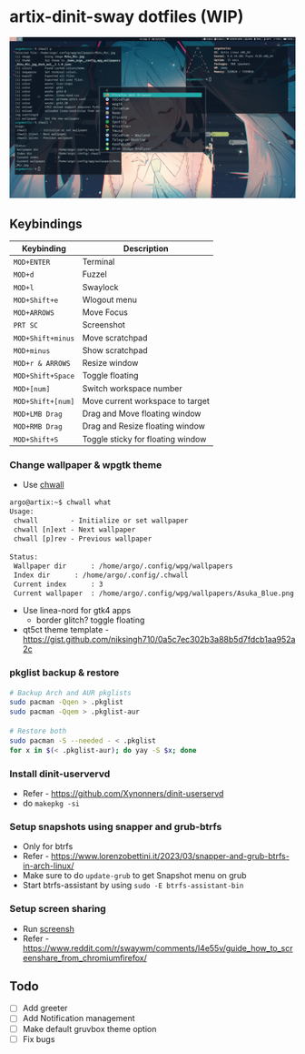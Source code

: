 # artix-dinit-sway dotfiles (WIP)

![screenshot2](screenshots/screenshot2.png)

<!-- ![screenshot1](screenshots/screenshot1.png) -->

## Keybindings

| Keybinding        | Description                       |
| ----------------- | --------------------------------- |
| `MOD+ENTER`       | Terminal                          |
| `MOD+d`           | Fuzzel                            |
| `MOD+l`           | Swaylock                          |
| `MOD+Shift+e`     | Wlogout menu                      |
| `MOD+ARROWS`      | Move Focus                        |
| `PRT SC`          | Screenshot                        |
| `MOD+Shift+minus` | Move scratchpad                   |
| `MOD+minus`       | Show scratchpad                   |
| `MOD+r & ARROWS`  | Resize window                     |
| `MOD+Shift+Space` | Toggle floating                   |
| `MOD+[num]`       | Switch workspace number           |
| `MOD+Shift+[num]` | Move current workspace to target  |
| `MOD+LMB Drag`    | Drag and Move floating window     |
| `MOD+RMB Drag`    | Drag and Resize floating window   |
| `MOD+Shift+S`     | Toggle sticky for floating window |

### Change wallpaper & wpgtk theme

- Use [chwall](./.local/bin/chwall)

```shell
argo@artix:~$ chwall what
Usage:
 chwall        - Initialize or set wallpaper
 chwall [n]ext - Next wallpaper
 chwall [p]rev - Previous wallpaper

Status:
 Wallpaper dir		: /home/argo/.config/wpg/wallpapers
 Index dir		: /home/argo/.config/.chwall
 Current index		: 3
 Current wallpaper	: /home/argo/.config/wpg/wallpapers/Asuka_Blue.png
```

- Use linea-nord for gtk4 apps
  - border glitch? toggle floating
- qt5ct theme template - <https://gist.github.com/niksingh710/0a5c7ec302b3a88b5d7fdcb1aa952a2c>

### pkglist backup & restore

```bash
# Backup Arch and AUR pkglists
sudo pacman -Qqen > .pkglist
sudo pacman -Qqem > .pkglist-aur

# Restore both
sudo pacman -S --needed - < .pkglist
for x in $(< .pkglist-aur); do yay -S $x; done
```

### Install dinit-uservervd

- Refer - <https://github.com/Xynonners/dinit-userservd>
- do `makepkg -si`

### Setup snapshots using snapper and grub-btrfs

- Only for btrfs
- Refer - <https://www.lorenzobettini.it/2023/03/snapper-and-grub-btrfs-in-arch-linux/>
- Make sure to do `update-grub` to get Snapshot menu on grub
- Start btrfs-assistant by using `sudo -E btrfs-assistant-bin`

### Setup screen sharing

- Run [screensh](./.local/bin/screensh)
- Refer - <https://www.reddit.com/r/swaywm/comments/l4e55v/guide_how_to_screenshare_from_chromiumfirefox/>

## Todo

- [ ] Add greeter
- [ ] Add Notification management
- [ ] Make default gruvbox theme option
- [ ] Fix bugs